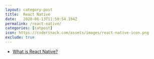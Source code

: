 ```yaml
---
layout: category-post
title:  React Native
date:   2020-06-13T11:50:54.194Z
permalink: /react-native/
categories: [catpost]
icon: https://codersnack.com/assets/images/react-native-icon.png
exclude: true
---
```

 * [What is React Native?](/react-native-what-is) 
